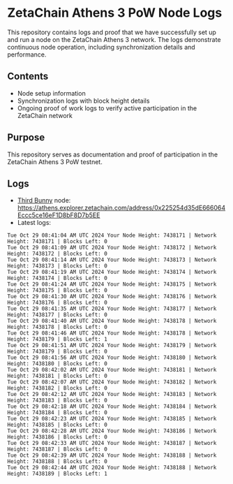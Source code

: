 # ZetaChain Athens 3 PoW Node Logs
This repository contains logs and proof that we have successfully set up and run a node on the ZetaChain Athens 3 network. The logs demonstrate continuous node operation, including synchronization details and performance.

## Contents
- Node setup information
- Synchronization logs with block height details
- Ongoing proof of work logs to verify active participation in the ZetaChain network

## Purpose
This repository serves as documentation and proof of participation in the ZetaChain Athens 3 PoW testnet.

## Logs

- [Third Bunny](https://thirdbunny.xyz/) node: https://athens.explorer.zetachain.com/address/0x225254d35dE666064Eccc5ce16eF1D8bF8D7b5EE
- Latest logs:
```
Tue Oct 29 08:41:04 AM UTC 2024 Your Node Height: 7438171 | Network Height: 7438171 | Blocks Left: 0
Tue Oct 29 08:41:09 AM UTC 2024 Your Node Height: 7438172 | Network Height: 7438172 | Blocks Left: 0
Tue Oct 29 08:41:14 AM UTC 2024 Your Node Height: 7438173 | Network Height: 7438173 | Blocks Left: 0
Tue Oct 29 08:41:19 AM UTC 2024 Your Node Height: 7438174 | Network Height: 7438174 | Blocks Left: 0
Tue Oct 29 08:41:24 AM UTC 2024 Your Node Height: 7438175 | Network Height: 7438175 | Blocks Left: 0
Tue Oct 29 08:41:30 AM UTC 2024 Your Node Height: 7438176 | Network Height: 7438176 | Blocks Left: 0
Tue Oct 29 08:41:35 AM UTC 2024 Your Node Height: 7438177 | Network Height: 7438177 | Blocks Left: 0
Tue Oct 29 08:41:40 AM UTC 2024 Your Node Height: 7438178 | Network Height: 7438178 | Blocks Left: 0
Tue Oct 29 08:41:46 AM UTC 2024 Your Node Height: 7438178 | Network Height: 7438179 | Blocks Left: 1
Tue Oct 29 08:41:51 AM UTC 2024 Your Node Height: 7438179 | Network Height: 7438179 | Blocks Left: 0
Tue Oct 29 08:41:56 AM UTC 2024 Your Node Height: 7438180 | Network Height: 7438180 | Blocks Left: 0
Tue Oct 29 08:42:02 AM UTC 2024 Your Node Height: 7438181 | Network Height: 7438181 | Blocks Left: 0
Tue Oct 29 08:42:07 AM UTC 2024 Your Node Height: 7438182 | Network Height: 7438182 | Blocks Left: 0
Tue Oct 29 08:42:12 AM UTC 2024 Your Node Height: 7438183 | Network Height: 7438183 | Blocks Left: 0
Tue Oct 29 08:42:18 AM UTC 2024 Your Node Height: 7438184 | Network Height: 7438184 | Blocks Left: 0
Tue Oct 29 08:42:23 AM UTC 2024 Your Node Height: 7438185 | Network Height: 7438185 | Blocks Left: 0
Tue Oct 29 08:42:28 AM UTC 2024 Your Node Height: 7438186 | Network Height: 7438186 | Blocks Left: 0
Tue Oct 29 08:42:33 AM UTC 2024 Your Node Height: 7438187 | Network Height: 7438187 | Blocks Left: 0
Tue Oct 29 08:42:39 AM UTC 2024 Your Node Height: 7438188 | Network Height: 7438188 | Blocks Left: 0
Tue Oct 29 08:42:44 AM UTC 2024 Your Node Height: 7438188 | Network Height: 7438189 | Blocks Left: 1
```
